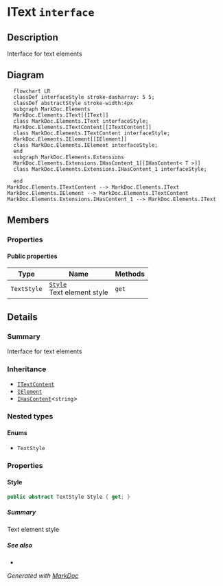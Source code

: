 # IText `interface`

## Description
Interface for text elements

## Diagram
```mermaid
  flowchart LR
  classDef interfaceStyle stroke-dasharray: 5 5;
  classDef abstractStyle stroke-width:4px
  subgraph MarkDoc.Elements
  MarkDoc.Elements.IText[[IText]]
  class MarkDoc.Elements.IText interfaceStyle;
  MarkDoc.Elements.ITextContent[[ITextContent]]
  class MarkDoc.Elements.ITextContent interfaceStyle;
  MarkDoc.Elements.IElement[[IElement]]
  class MarkDoc.Elements.IElement interfaceStyle;
  end
  subgraph MarkDoc.Elements.Extensions
  MarkDoc.Elements.Extensions.IHasContent_1[[IHasContent< T >]]
  class MarkDoc.Elements.Extensions.IHasContent_1 interfaceStyle;

  end
MarkDoc.Elements.ITextContent --> MarkDoc.Elements.IText
MarkDoc.Elements.IElement --> MarkDoc.Elements.ITextContent
MarkDoc.Elements.Extensions.IHasContent_1 --> MarkDoc.Elements.IText
```

## Members
### Properties
#### Public  properties
| Type | Name | Methods |
| --- | --- | --- |
| `TextStyle` | [`Style`](#style)<br>Text element style | `get` |

## Details
### Summary
Interface for text elements

### Inheritance
 - [
`ITextContent`
](./ITextContent.md)
 - [
`IElement`
](./IElement.md)
 - [`IHasContent`](extensions/IHasContentT.md)&lt;`string`&gt;

### Nested types
#### Enums
 - `TextStyle`

### Properties
#### Style
```csharp
public abstract TextStyle Style { get; }
```
##### Summary
Text element style

##### See also
 - 

*Generated with* [*MarkDoc*](https://github.com/hailstorm75/MarkDoc.Core)
